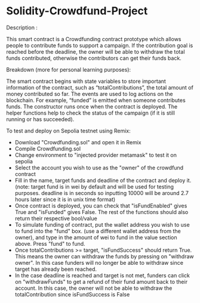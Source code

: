 # Solidity-Crowdfund-Project

Description : 

This smart contract is a Crowdfunding contract prototype which allows people to contribute funds to support a campaign. If the contribution goal is reached before the deadline, the owner will be able to withdraw the total funds contributed, otherwise the contributors can get their funds back. 


Breakdown (more for personal learning purposes):

The smart contract begins with state variables to store important information of the contract, such as “totalContributions”, the total amount of money contributed so far. The events are used to log actions on the blockchain. For example, “funded” is emitted when someone contributes funds. The constructor runs once when the contract is deployed. The helper functions help to check the status of the campaign (if it is still running or has succeeded).


To test and deploy on Sepolia testnet using Remix:
- Download "Crowdfunding.sol" and open it in Remix
- Compile Crowdfunding.sol
- Change environment to "injected provider metamask" to test it on sepolia
- Select the account you wish to use as the "owner" of the crowdfund contract
- Fill in the name, target funds and deadline of the contract and deploy it. (note: target fund is in wei by default and will be used for testing purposes. deadline is in seconds so inputting 10000 will be around 2.7 hours later since it is in unix time format)
- Once contract is deployed, you can check that "isFundEnabled" gives True and "isFunded" gives False. The rest of the functions should also return their respective bool/value
- To simulate funding of contract, put the wallet address you wish to use to fund into the "fund" box. (use a different wallet address from the owner), and type in the amount of wei to fund in the value section above. Press "fund" to fund.
- Once totalContributions >= target, "isFundSuccess" should return True. This means the owner can withdraw the funds by pressing on "withdraw owner". In this case funders will no longer be able to withdraw since target has already been reached.
- In the case deadline is reached and target is not met, funders can click on "withdrawFunds" to get a refund of their fund amount back to their account. In this case, the owner will not be able to withdraw the totalContribution since isFundSuccess is False
